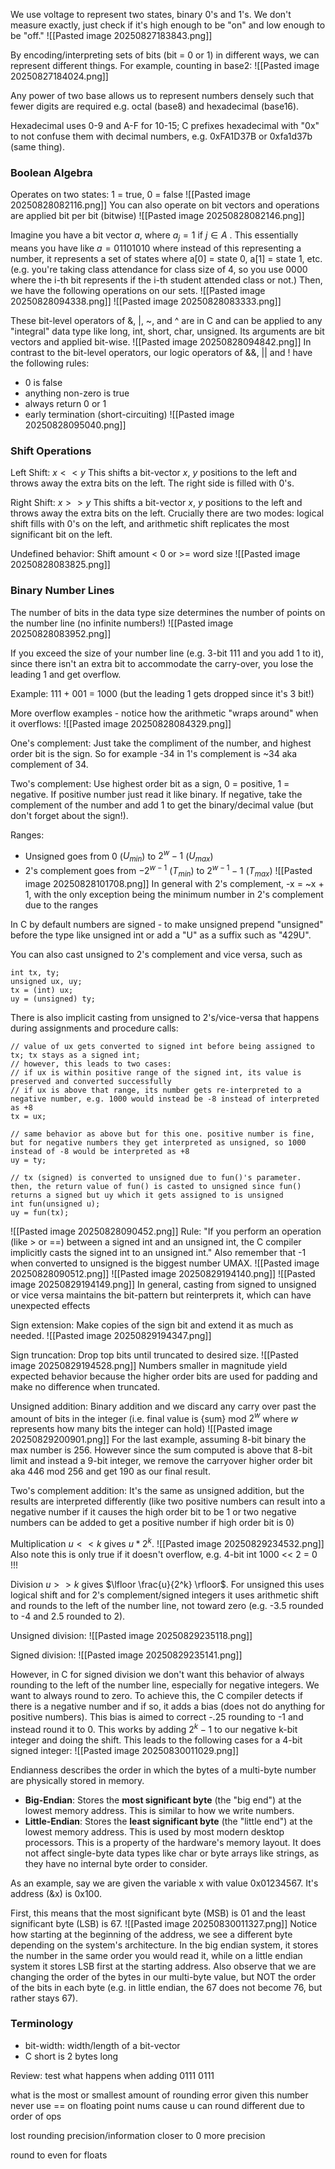We use voltage to represent two states, binary 0's and 1's. We don't measure exactly, just check if it's high enough to be "on" and low enough to be "off."
![[Pasted image 20250827183843.png]]

By encoding/interpreting sets of bits (bit = 0 or 1) in different ways, we can represent different things. For example, counting in base2:
![[Pasted image 20250827184024.png]]

Any power of two base allows us to represent numbers densely such that fewer digits are required e.g. octal (base8) and hexadecimal (base16).

Hexadecimal uses 0-9 and A-F for 10-15; C prefixes hexadecimal with "0x" to not confuse them with decimal numbers, e.g. 0xFA1D37B or 0xfa1d37b (same thing).

### Boolean Algebra
Operates on two states: 1 = true, 0 = false
![[Pasted image 20250828082116.png]]
You can also operate on bit vectors and operations are applied bit per bit (bitwise)
![[Pasted image 20250828082146.png]]

Imagine you have a bit vector $a$, where $a_j=1$ if $j \in A$ . This essentially means you have like $a = 01101010$ where instead of this representing a number, it represents a set of states where a\[0] = state 0, a\[1] = state 1, etc. (e.g. you're taking class attendance for class size of 4, so you use 0000 where the i-th bit represents if the i-th student attended class or not.)
Then, we have the following operations on our sets.
![[Pasted image 20250828094338.png]]
![[Pasted image 20250828083333.png]]

These bit-level operators of &, |, ~, and ^ are in C and can be applied to any "integral" data type like long, int, short, char, unsigned. Its arguments are bit vectors and applied bit-wise.
![[Pasted image 20250828094842.png]]
In contrast to the bit-level operators, our logic operators of &&, || and ! have the following rules:
- 0 is false
- anything non-zero is true
- always return 0 or 1
- early termination (short-circuiting)
![[Pasted image 20250828095040.png]]
### Shift Operations
Left Shift: $x << y$ 
This shifts a bit-vector $x$, $y$ positions to the left and throws away the extra bits on the left. The right side is filled with 0's.

Right Shift: $x >> y$
This shifts a bit-vector $x$, $y$ positions to the left and throws away the extra bits on the left. Crucially there are two modes: logical shift fills with 0's on the left, and arithmetic shift replicates the most significant bit on the left.

Undefined behavior: Shift amount < 0 or >= word size
![[Pasted image 20250828083825.png]]

### Binary Number Lines
The number of bits in the data type size determines the number of points on the number line (no infinite numbers!)
![[Pasted image 20250828083952.png]]

If you exceed the size of your number line (e.g. 3-bit 111 and you add 1 to it), since there isn't an extra bit to accommodate the carry-over, you lose the leading 1 and get overflow.

Example: 111 + 001 = 1000 (but the leading 1 gets dropped since it's 3 bit!)

More overflow examples - notice how the arithmetic "wraps around" when it overflows:
![[Pasted image 20250828084329.png]]

One's complement: Just take the compliment of the number, and highest order bit is the sign. So for example -34 in 1's complement is ~34 aka complement of 34.

Two's complement: Use highest order bit as a sign, 0 = positive, 1 = negative. If positive number just read it like binary. If negative, take the complement of the number and add 1 to get the binary/decimal value (but don't forget about the sign!).

Ranges:
- Unsigned goes from 0 ($U_{min}$) to $2^{w}-1$ ($U_{max}$)
- 2's complement goes from $-2^{w-1}$ ($T_{min}$) to $2^{w-1}-1$ ($T_{max}$)
![[Pasted image 20250828101708.png]]
In general with 2's complement, -x = ~x + 1, with the only exception being the minimum number in 2's complement due to the ranges

In C by default numbers are signed - to make unsigned prepend "unsigned" before the type like unsigned int or add a "U" as a suffix such as "429U".

You can also cast unsigned to 2's complement and vice versa, such as 
```
int tx, ty;
unsigned ux, uy;
tx = (int) ux;
uy = (unsigned) ty;
```
There is also implicit casting from unsigned to 2's/vice-versa that happens during assignments and procedure calls:
```
// value of ux gets converted to signed int before being assigned to tx; tx stays as a signed int;
// however, this leads to two cases:
// if ux is within positive range of the signed int, its value is preserved and converted successfully
// if ux is above that range, its number gets re-interpreted to a negative number, e.g. 1000 would instead be -8 instead of interpreted as +8
tx = ux; 

// same behavior as above but for this one. positive number is fine, but for negative numbers they get interpreted as unsigned, so 1000 instead of -8 would be interpreted as +8
uy = ty;

// tx (signed) is converted to unsigned due to fun()'s parameter. then, the return value of fun() is casted to unsigned since fun() returns a signed but uy which it gets assigned to is unsigned
int fun(unsigned u);
uy = fun(tx);
```

![[Pasted image 20250828090452.png]]
Rule: "If you perform an operation (like > or \==) between a signed int and an unsigned int, the C compiler implicitly casts the signed int to an unsigned int." 
Also remember that -1 when converted to unsigned is the biggest number UMAX.
![[Pasted image 20250828090512.png]]
![[Pasted image 20250829194140.png]]
![[Pasted image 20250829194149.png]]
In general, casting from signed to unsigned or vice versa maintains the bit-pattern but reinterprets it, which can have unexpected effects

Sign extension: Make copies of the sign bit and extend it as much as needed.
![[Pasted image 20250829194347.png]]

Sign truncation: Drop top bits until truncated to desired size.
![[Pasted image 20250829194528.png]]
Numbers smaller in magnitude yield expected behavior because the higher order bits are used for padding and make no difference when truncated.

Unsigned addition: Binary addition and we discard any carry over past the amount of bits in the integer (i.e. final value is {sum} mod $2^w$ where $w$ represents how many bits the integer can hold)
![[Pasted image 20250829200901.png]]
For the last example, assuming 8-bit binary the max number is 256. However since the sum computed is above that 8-bit limit and instead a 9-bit integer, we remove the carryover higher order bit aka 446 mod 256 and get 190 as our final result.

Two's complement addition: It's the same as unsigned addition, but the results are interpreted differently (like two positive numbers can result into a negative number if it causes the high order bit to be 1 or two negative numbers can be added to get a positive number if high order bit is 0)

Multiplication
$u << k$ gives $u * 2^k$. 
![[Pasted image 20250829234532.png]]
Also note this is only true if it doesn't overflow, e.g. 4-bit int 1000 << 2 = 0 !!!

Division
$u >> k$ gives $\lfloor \frac{u}{2^k} \rfloor$. For unsigned this uses logical shift and for 2's complement/signed integers it uses arithmetic shift and rounds to the left of the number line, not toward zero (e.g. -3.5 rounded to -4 and 2.5 rounded to 2).

Unsigned division:
![[Pasted image 20250829235118.png]]

Signed division:
![[Pasted image 20250829235141.png]]

However, in C for signed division we don't want this behavior of always rounding to the left of the number line, especially for negative integers. We want to always round to zero. To achieve this, the C compiler detects if there is a negative number and if so, it adds a bias (does not do anything for positive numbers). This bias is aimed to correct -.25 rounding to -1 and instead round it to 0. This works by adding $2^k-1$ to our negative k-bit integer and doing the shift. This leads to the following cases for a 4-bit signed integer:
![[Pasted image 20250830011029.png]]


Endianness describes the order in which the bytes of a multi-byte number are physically stored in memory.
- **Big-Endian**: Stores the **most significant byte** (the "big end") at the lowest memory address. This is similar to how we write numbers.
- **Little-Endian**: Stores the **least significant byte** (the "little end") at the lowest memory address. This is used by most modern desktop processors.
This is a property of the hardware's memory layout. It does not affect single-byte data types like char or byte arrays like strings, as they have no internal byte order to consider.

As an example, say we are given the variable x with value 0x01234567. It's address (&x) is 0x100.

First, this means that the most significant byte (MSB) is 01 and the least significant byte (LSB) is 67.
![[Pasted image 20250830011327.png]]
Notice how starting at the beginning of the address, we see a different byte depending on the system's architecture. In the big endian system, it stores the number in the same order you would read it, while on a little endian system it stores LSB first at the starting address. Also observe that we are changing the order of the bytes in our multi-byte value, but NOT the order of the bits in each byte (e.g. in little endian, the 67 does not become 76, but rather stays 67).
### Terminology
- bit-width: width/length of a bit-vector
- C short is 2 bytes long

Review:
test what happens when adding
0111
0111


what is the most or smallest amount of rounding error given this number
never use == on floating point nums cause u can round different due to order of ops

lost rounding precision/information
closer to 0 more precision

round to even for floats
